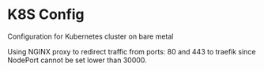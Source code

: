 # K8S Config
Configuration for Kubernetes cluster on bare metal

Using NGINX proxy to redirect traffic from ports: 80 and 443 to traefik since NodePort cannot be set lower than 30000.
